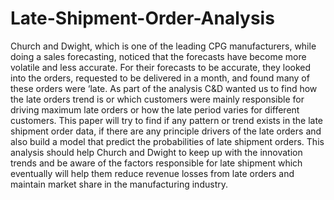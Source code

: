 # Late-Shipment-Order-Analysis

Church and Dwight, which is one of the leading CPG manufacturers, while doing a sales forecasting, noticed that the forecasts have become more volatile and less accurate. For their forecasts to be accurate, they looked into the orders, requested to be delivered in a month, and found many of these orders were ‘late.
As part of the analysis C&D wanted us to find how the late orders trend is or which customers were mainly responsible for driving maximum late orders or how the late period varies for different customers. 
This paper will try to find if any pattern or trend exists in the late shipment order data, if there are any principle drivers of the late orders and also build a model that predict the probabilities of late shipment orders.  This analysis should help Church and Dwight to keep up with the innovation trends and be aware of the factors responsible for late shipment which eventually will help them reduce revenue losses from late orders and maintain market share in the manufacturing industry.
